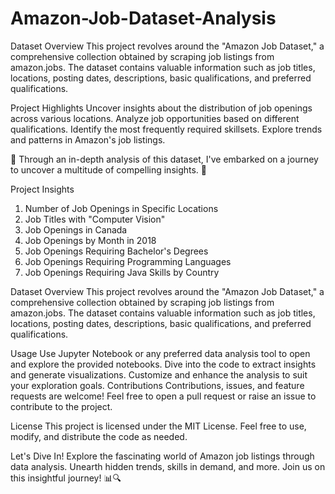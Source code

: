 # Amazon-Job-Dataset-Analysis
Dataset Overview
This project revolves around the "Amazon Job Dataset," a comprehensive collection obtained by scraping job listings from amazon.jobs. The dataset contains valuable information such as job titles, locations, posting dates, descriptions, basic qualifications, and preferred qualifications.

Project Highlights
Uncover insights about the distribution of job openings across various locations.
Analyze job opportunities based on different qualifications.
Identify the most frequently required skillsets.
Explore trends and patterns in Amazon's job listings.


🔎 Through an in-depth analysis of this dataset, I've embarked on a journey to uncover a multitude of compelling insights. 🌟

Project Insights
1. Number of Job Openings in Specific Locations
2. Job Titles with "Computer Vision"
3. Job Openings in Canada
4. Job Openings by Month in 2018
5. Job Openings Requiring Bachelor's Degrees
6. Job Openings Requiring Programming Languages
7. Job Openings Requiring Java Skills by Country

Dataset Overview
This project revolves around the "Amazon Job Dataset," a comprehensive collection obtained by scraping job listings from amazon.jobs. The dataset contains valuable information such as job titles, locations, posting dates, descriptions, basic qualifications, and preferred qualifications.

Usage
Use Jupyter Notebook or any preferred data analysis tool to open and explore the provided notebooks.
Dive into the code to extract insights and generate visualizations.
Customize and enhance the analysis to suit your exploration goals.
Contributions
Contributions, issues, and feature requests are welcome! Feel free to open a pull request or raise an issue to contribute to the project.

License
This project is licensed under the MIT License. Feel free to use, modify, and distribute the code as needed.

Let's Dive In!
Explore the fascinating world of Amazon job listings through data analysis. Unearth hidden trends, skills in demand, and more. Join us on this insightful journey! 📊🔍
